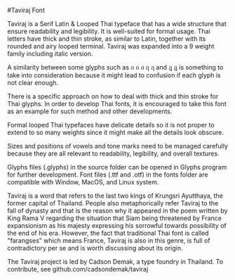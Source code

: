 #Taviraj Font

Taviraj is a Serif Latin & Looped Thai typeface that has a wide structure that ensure readability and legibility. It is well-suited for formal usage. Thai letters have thick and thin stroke, as similar to Latin, together with its rounded and airy looped terminal. Taviraj was expanded into a 9 weight family including italic version. 

A similarity between some glyphs such as ก ถ ภ ฤ ฦ and ฎ ฏ is something to  take into consideration because it might lead to  confusion if each glyph is not clear enough.

There is a specific approach on how to deal with thick and thin stroke for Thai glyphs. In order to develop Thai fonts, it is encouraged to take this font as an example for such method and other developments.

Formal looped Thai typefaces have delicate details so it is not proper to extend to so many weights since it might make all the details look obscure.

Sizes and positions of vowels and tone marks need to be managed carefully because they are all relevant to readability, legibility, and overall textures.

Glyphs files (.glyphs) in the source folder can be opened in Glyphs program for further development.
Font files (.ttf and .otf) in the fonts folder are compatible with Window, MacOS, and Linux system.

Taviraj is a word that refers to the last two kings of Krungsri Ayutthaya, the former capital of Thailand. People also metaphorically refer Taviraj to the fall of dynasty and that is the reason why it appeared in the poem written by King Rama V regarding the situation that Siam being threatened by France expansionism as his majesty expressing his sorrowful towards possibility of the end of his era. However, the fact that traditional Thai font is called "farangses" which means France, Taviraj is also in this genre, is full of contradictory per se and is worth discussing about its origin.

The Taviraj project is led by Cadson Demak, a type foundry in Thailand. To contribute, see github.com/cadsondemak/taviraj
